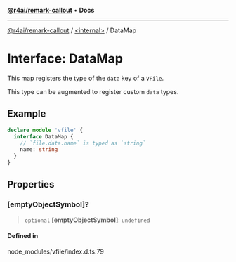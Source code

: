 [**@r4ai/remark-callout**](../../README.md) • **Docs**

***

[@r4ai/remark-callout](../../globals.md) / [\<internal\>](../README.md) / DataMap

# Interface: DataMap

This map registers the type of the `data` key of a `VFile`.

This type can be augmented to register custom `data` types.

## Example

```ts
declare module 'vfile' {
  interface DataMap {
    // `file.data.name` is typed as `string`
    name: string
  }
}
```

## Properties

### \[emptyObjectSymbol\]?

> `optional` **\[emptyObjectSymbol\]**: `undefined`

#### Defined in

node\_modules/vfile/index.d.ts:79
